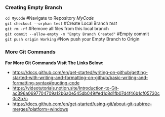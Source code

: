 ### Creating Empty Branch
```cd MyCode``` #Navigate to Repository *MyCode*\
```git checkout --orphan test``` #Create Local Branch *test*\
```git rm -rf``` #Remove all files from this local branch\
```git commit --allow-empty -m "Empty Branch Created"``` #Empty commit\
```git push origin Working``` #Now push your Empty Branch to Origin

### More Git Commands
**For More Git Commands Visit The Links Below:**
* https://docs.github.com/en/get-started/writing-on-github/getting-started-with-writing-and-formatting-on-github/basic-writing-and-formatting-syntax#quoting-code
* https://videotutorials.notion.site/Introduction-to-Git-ac396a0697704709a12b6a0e545db049#ed1c8d1fb07d4f46b1cf05730c0c2b7c
* https://docs.github.com/en/get-started/using-git/about-git-subtree-merges?platform=windows

